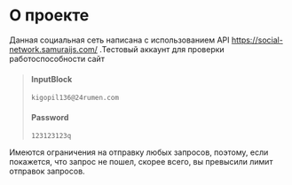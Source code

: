 # О проекте
Данная социальная сеть написана с использованием API https://social-network.samuraijs.com/
.Тестовый аккаунт для проверки работоспособности сайт  
>#### InputBlock
>`kigopil136@24rumen.com`
>#### Password
>`123123123q`

Имеются ограничения на отправку любых запросов, поэтому,
если покажется, что запрос не пошел, скорее всего, вы
превысили лимит отправок запросов.
